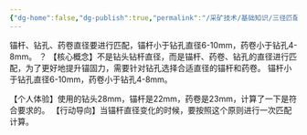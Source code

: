 ```yaml
---
{"dg-home":false,"dg-publish":true,"permalink":"/采矿技术/基础知识/三径匹配/","dgPassFrontmatter":true,"noteIcon":"","created":"2024-06-29T17:07:39.125+08:00","updated":"2024-06-29T17:08:23.361+08:00"}
---
```


锚杆、钻孔、药卷直径要进行匹配，锚杆小于钻孔直径6-10mm，药卷小于钻孔4-8mm。
？
【核心概念】不是钻头钻杆直径，而是锚杆、药卷、钻孔的直径进行匹配，为了更好地提升锚固力，需要针对钻孔选择合适直径的锚杆和药卷。
锚杆小于钻孔直径6-10mm，药卷小于钻孔4-8mm。

【个人体验】使用的钻头28mm，锚杆是22mm，药卷是23mm，计算了一下是符合要求的。
【行动导向】当锚杆直径变化的时候，要按照这个原则进行一次匹配计算。